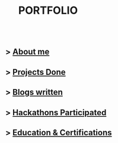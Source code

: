 
<br/><br/>
<br/><br/>


#  &nbsp; &nbsp; &nbsp; &nbsp; &nbsp; &nbsp;&nbsp; &nbsp; &nbsp; &nbsp; &nbsp; &nbsp; &nbsp;PORTFOLIO

<br/><br/>


##  &nbsp; &nbsp; &nbsp; &nbsp; &nbsp; &nbsp;&nbsp; &nbsp; &nbsp; &nbsp; &nbsp; &nbsp; &nbsp; > [About me](/about.html)
 
##  &nbsp; &nbsp; &nbsp; &nbsp; &nbsp; &nbsp;&nbsp; &nbsp; &nbsp; &nbsp; &nbsp; &nbsp; &nbsp; > [Projects Done](/projects)

##  &nbsp; &nbsp; &nbsp; &nbsp; &nbsp;  &nbsp;&nbsp; &nbsp; &nbsp; &nbsp; &nbsp; &nbsp; &nbsp; > [Blogs written]() 
   
##  &nbsp; &nbsp; &nbsp; &nbsp; &nbsp; &nbsp;&nbsp; &nbsp; &nbsp; &nbsp; &nbsp; &nbsp; &nbsp; > [Hackathons Participated]() 

##  &nbsp; &nbsp; &nbsp; &nbsp; &nbsp; &nbsp;&nbsp; &nbsp; &nbsp; &nbsp; &nbsp; &nbsp; &nbsp; > [Education & Certifications](/edu-cert.md)







